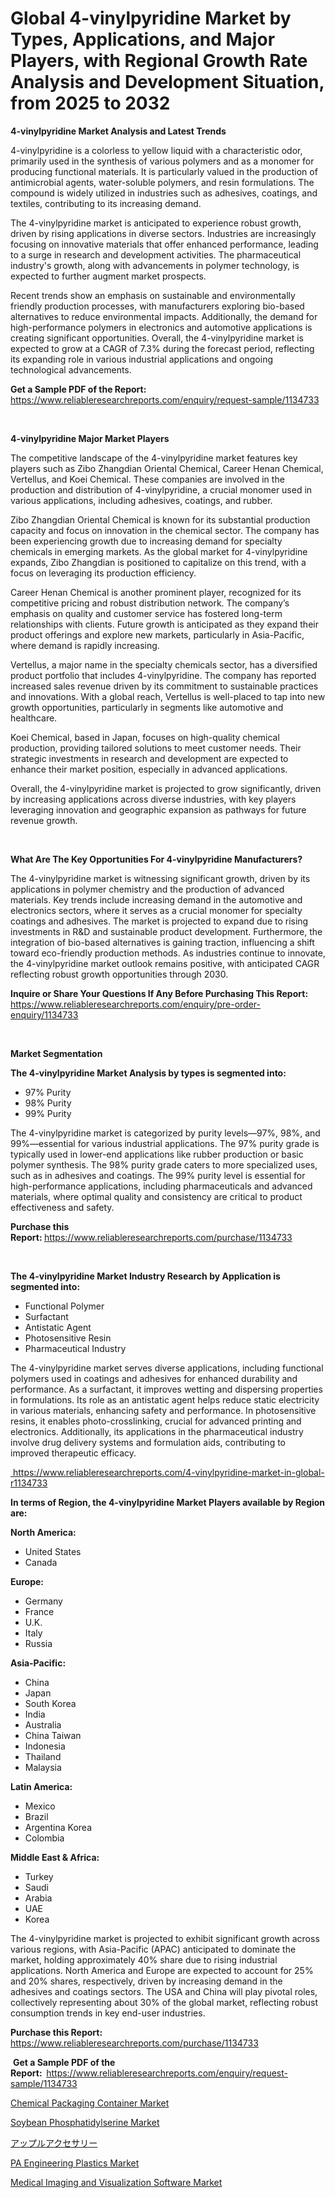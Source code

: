 <p><h1>Global 4-vinylpyridine Market by Types, Applications, and Major Players, with Regional Growth Rate Analysis and Development Situation, from 2025 to 2032</h1></p><p><strong>4-vinylpyridine Market Analysis and Latest Trends</strong></p>
<p><p>4-vinylpyridine is a colorless to yellow liquid with a characteristic odor, primarily used in the synthesis of various polymers and as a monomer for producing functional materials. It is particularly valued in the production of antimicrobial agents, water-soluble polymers, and resin formulations. The compound is widely utilized in industries such as adhesives, coatings, and textiles, contributing to its increasing demand.</p><p>The 4-vinylpyridine market is anticipated to experience robust growth, driven by rising applications in diverse sectors. Industries are increasingly focusing on innovative materials that offer enhanced performance, leading to a surge in research and development activities. The pharmaceutical industry's growth, along with advancements in polymer technology, is expected to further augment market prospects.</p><p>Recent trends show an emphasis on sustainable and environmentally friendly production processes, with manufacturers exploring bio-based alternatives to reduce environmental impacts. Additionally, the demand for high-performance polymers in electronics and automotive applications is creating significant opportunities. Overall, the 4-vinylpyridine market is expected to grow at a CAGR of 7.3% during the forecast period, reflecting its expanding role in various industrial applications and ongoing technological advancements.</p></p>
<p><strong>Get a Sample PDF of the Report:&nbsp;</strong> <a href="https://www.reliableresearchreports.com/enquiry/request-sample/1134733?utm_campaign=48&utm_medium=2&utm_source=Github&utm_content=ia&utm_term=25032025&utm_id=4-vinylpyridine">https://www.reliableresearchreports.com/enquiry/request-sample/1134733</a></p>
<p>&nbsp;</p>
<p><strong>4-vinylpyridine Major Market Players</strong></p>
<p><p>The competitive landscape of the 4-vinylpyridine market features key players such as Zibo Zhangdian Oriental Chemical, Career Henan Chemical, Vertellus, and Koei Chemical. These companies are involved in the production and distribution of 4-vinylpyridine, a crucial monomer used in various applications, including adhesives, coatings, and rubber.</p><p>Zibo Zhangdian Oriental Chemical is known for its substantial production capacity and focus on innovation in the chemical sector. The company has been experiencing growth due to increasing demand for specialty chemicals in emerging markets. As the global market for 4-vinylpyridine expands, Zibo Zhangdian is positioned to capitalize on this trend, with a focus on leveraging its production efficiency.</p><p>Career Henan Chemical is another prominent player, recognized for its competitive pricing and robust distribution network. The company’s emphasis on quality and customer service has fostered long-term relationships with clients. Future growth is anticipated as they expand their product offerings and explore new markets, particularly in Asia-Pacific, where demand is rapidly increasing.</p><p>Vertellus, a major name in the specialty chemicals sector, has a diversified product portfolio that includes 4-vinylpyridine. The company has reported increased sales revenue driven by its commitment to sustainable practices and innovations. With a global reach, Vertellus is well-placed to tap into new growth opportunities, particularly in segments like automotive and healthcare.</p><p>Koei Chemical, based in Japan, focuses on high-quality chemical production, providing tailored solutions to meet customer needs. Their strategic investments in research and development are expected to enhance their market position, especially in advanced applications.</p><p>Overall, the 4-vinylpyridine market is projected to grow significantly, driven by increasing applications across diverse industries, with key players leveraging innovation and geographic expansion as pathways for future revenue growth.</p></p>
<p>&nbsp;</p>
<p><strong>What Are The Key Opportunities For 4-vinylpyridine Manufacturers?</strong></p>
<p><p>The 4-vinylpyridine market is witnessing significant growth, driven by its applications in polymer chemistry and the production of advanced materials. Key trends include increasing demand in the automotive and electronics sectors, where it serves as a crucial monomer for specialty coatings and adhesives. The market is projected to expand due to rising investments in R&D and sustainable product development. Furthermore, the integration of bio-based alternatives is gaining traction, influencing a shift toward eco-friendly production methods. As industries continue to innovate, the 4-vinylpyridine market outlook remains positive, with anticipated CAGR reflecting robust growth opportunities through 2030.</p></p>
<p><strong>Inquire or Share Your Questions If Any Before Purchasing This Report:</strong> <a href="https://www.reliableresearchreports.com/enquiry/pre-order-enquiry/1134733?utm_campaign=48&utm_medium=2&utm_source=Github&utm_content=ia&utm_term=25032025&utm_id=4-vinylpyridine">https://www.reliableresearchreports.com/enquiry/pre-order-enquiry/1134733</a></p>
<p>&nbsp;</p>
<p><strong>Market Segmentation</strong></p>
<p><strong>The 4-vinylpyridine Market Analysis by types is segmented into:</strong></p>
<p><ul><li>97% Purity</li><li>98% Purity</li><li>99% Purity</li></ul></p>
<p><p>The 4-vinylpyridine market is categorized by purity levels—97%, 98%, and 99%—essential for various industrial applications. The 97% purity grade is typically used in lower-end applications like rubber production or basic polymer synthesis. The 98% purity grade caters to more specialized uses, such as in adhesives and coatings. The 99% purity level is essential for high-performance applications, including pharmaceuticals and advanced materials, where optimal quality and consistency are critical to product effectiveness and safety.</p></p>
<p><strong>Purchase this Report:&nbsp;</strong><a href="https://www.reliableresearchreports.com/purchase/1134733?utm_campaign=48&utm_medium=2&utm_source=Github&utm_content=ia&utm_term=25032025&utm_id=4-vinylpyridine">https://www.reliableresearchreports.com/purchase/1134733</a></p>
<p>&nbsp;</p>
<p><strong>The 4-vinylpyridine Market Industry Research by Application is segmented into:</strong></p>
<p><ul><li>Functional Polymer</li><li>Surfactant</li><li>Antistatic Agent</li><li>Photosensitive Resin</li><li>Pharmaceutical Industry</li></ul></p>
<p><p>The 4-vinylpyridine market serves diverse applications, including functional polymers used in coatings and adhesives for enhanced durability and performance. As a surfactant, it improves wetting and dispersing properties in formulations. Its role as an antistatic agent helps reduce static electricity in various materials, enhancing safety and performance. In photosensitive resins, it enables photo-crosslinking, crucial for advanced printing and electronics. Additionally, its applications in the pharmaceutical industry involve drug delivery systems and formulation aids, contributing to improved therapeutic efficacy.</p></p>
<p><a href="https://www.reliableresearchreports.com/4-vinylpyridine-market-in-global-r1134733?utm_campaign=48&utm_medium=2&utm_source=Github&utm_content=ia&utm_term=25032025&utm_id=4-vinylpyridine">&nbsp;https://www.reliableresearchreports.com/4-vinylpyridine-market-in-global-r1134733</a></p>
<p><strong>In terms of Region, the 4-vinylpyridine Market Players available by Region are:</strong></p>
<p>
    <p> <strong> North America: </strong>
        <ul>
            <li>United States</li>
            <li>Canada</li>
        </ul>
        </p> 
    <p> <strong> Europe: </strong>
        <ul>
            <li>Germany</li>
            <li>France</li>
            <li>U.K.</li>
            <li>Italy</li>
            <li>Russia</li>
        </ul>
        </p> 
    <p> <strong> Asia-Pacific: </strong>
        <ul>
            <li>China</li>
            <li>Japan</li>
            <li>South Korea</li>
            <li>India</li>
            <li>Australia</li>
            <li>China Taiwan</li>
            <li>Indonesia</li>
            <li>Thailand</li>
            <li>Malaysia</li>
        </ul>
        </p> 
    <p> <strong> Latin America: </strong>
        <ul>
            <li>Mexico</li>
            <li>Brazil</li>
            <li>Argentina Korea</li>
            <li>Colombia</li>
        </ul>
        </p> 
    <p> <strong> Middle East & Africa: </strong>
        <ul>
            <li>Turkey</li>
            <li>Saudi</li>
            <li>Arabia</li>
            <li>UAE</li>
            <li>Korea</li>
        </ul>
    </p>
    </p>
<p><p>The 4-vinylpyridine market is projected to exhibit significant growth across various regions, with Asia-Pacific (APAC) anticipated to dominate the market, holding approximately 40% share due to rising industrial applications. North America and Europe are expected to account for 25% and 20% shares, respectively, driven by increasing demand in the adhesives and coatings sectors. The USA and China will play pivotal roles, collectively representing about 30% of the global market, reflecting robust consumption trends in key end-user industries.</p></p>
<p><strong>Purchase this Report: </strong><a href="https://www.reliableresearchreports.com/purchase/1134733?utm_campaign=48&utm_medium=2&utm_source=Github&utm_content=ia&utm_term=25032025&utm_id=4-vinylpyridine">https://www.reliableresearchreports.com/purchase/1134733</a></p>
<p>&nbsp;<strong>Get a Sample PDF of the Report:&nbsp;&nbsp;</strong><a href="https://www.reliableresearchreports.com/enquiry/request-sample/1134733?utm_campaign=48&utm_medium=2&utm_source=Github&utm_content=ia&utm_term=25032025&utm_id=4-vinylpyridine">https://www.reliableresearchreports.com/enquiry/request-sample/1134733</a></p>
<p><strong></strong></p>
<p><p><a href="https://github.com/berkemiars2j/Market-Research-Report-List-1/blob/main/chemical-packaging-container-market.md?utm_campaign=48&utm_medium=2&utm_source=Github&utm_content=ia&utm_term=25032025&utm_id=4-vinylpyridine">Chemical Packaging Container Market</a></p><p><a href="https://github.com/variothonia/Market-Research-Report-List-1/blob/main/soybean-phosphatidylserine-market.md?utm_campaign=48&utm_medium=2&utm_source=Github&utm_content=ia&utm_term=25032025&utm_id=4-vinylpyridine">Soybean Phosphatidylserine Market</a></p><p><a href="https://github.com/lababdou/Market-Research-Report-List-7/blob/main/276809349097.md?utm_campaign=48&utm_medium=2&utm_source=Github&utm_content=ia&utm_term=25032025&utm_id=4-vinylpyridine">アップルアクセサリー</a></p><p><a href="https://github.com/hutchkloor4x/Market-Research-Report-List-1/blob/main/pa-engineering-plastics-market.md?utm_campaign=48&utm_medium=2&utm_source=Github&utm_content=ia&utm_term=25032025&utm_id=4-vinylpyridine">PA Engineering Plastics Market</a></p><p><a href="https://github.com/kaforarvero/Market-Research-Report-List-1/blob/main/medical-imaging-and-visualization-software-market.md?utm_campaign=48&utm_medium=2&utm_source=Github&utm_content=ia&utm_term=25032025&utm_id=4-vinylpyridine">Medical Imaging and Visualization Software Market</a></p></p>